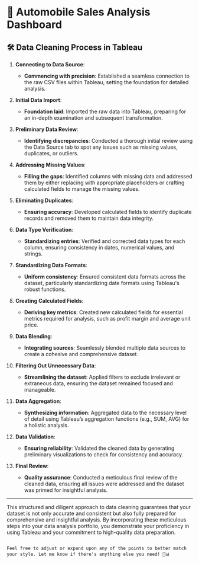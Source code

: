 # 🚗 Automobile Sales Analysis Dashboard

## 🛠️ Data Cleaning Process in Tableau

1. **Connecting to Data Source**:
   - **Commencing with precision**: Established a seamless connection to the raw CSV files within Tableau, setting the foundation for detailed analysis.

2. **Initial Data Import**:
   - **Foundation laid**: Imported the raw data into Tableau, preparing for an in-depth examination and subsequent transformation.

3. **Preliminary Data Review**:
   - **Identifying discrepancies**: Conducted a thorough initial review using the Data Source tab to spot any issues such as missing values, duplicates, or outliers.

4. **Addressing Missing Values**:
   - **Filling the gaps**: Identified columns with missing data and addressed them by either replacing with appropriate placeholders or crafting calculated fields to manage the missing values.

5. **Eliminating Duplicates**:
   - **Ensuring accuracy**: Developed calculated fields to identify duplicate records and removed them to maintain data integrity.

6. **Data Type Verification**:
   - **Standardizing entries**: Verified and corrected data types for each column, ensuring consistency in dates, numerical values, and strings.

7. **Standardizing Data Formats**:
   - **Uniform consistency**: Ensured consistent data formats across the dataset, particularly standardizing date formats using Tableau's robust functions.

8. **Creating Calculated Fields**:
   - **Deriving key metrics**: Created new calculated fields for essential metrics required for analysis, such as profit margin and average unit price.

9. **Data Blending**:
   - **Integrating sources**: Seamlessly blended multiple data sources to create a cohesive and comprehensive dataset.

10. **Filtering Out Unnecessary Data**:
    - **Streamlining the dataset**: Applied filters to exclude irrelevant or extraneous data, ensuring the dataset remained focused and manageable.

11. **Data Aggregation**:
    - **Synthesizing information**: Aggregated data to the necessary level of detail using Tableau’s aggregation functions (e.g., SUM, AVG) for a holistic analysis.

12. **Data Validation**:
    - **Ensuring reliability**: Validated the cleaned data by generating preliminary visualizations to check for consistency and accuracy.

13. **Final Review**:
    - **Quality assurance**: Conducted a meticulous final review of the cleaned data, ensuring all issues were addressed and the dataset was primed for insightful analysis.

---

This structured and diligent approach to data cleaning guarantees that your dataset is not only accurate and consistent but also fully prepared for comprehensive and insightful analysis. By incorporating these meticulous steps into your data analysis portfolio, you demonstrate your proficiency in using Tableau and your commitment to high-quality data preparation.
```

Feel free to adjust or expand upon any of the points to better match your style. Let me know if there's anything else you need! 🚀📊
